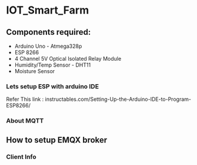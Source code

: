 # IOT_Smart_Farm

## Components required:
- Arduino Uno - Atmega328p
- ESP 8266
- 4 Channel 5V Optical Isolated Relay Module 
- Humidity/Temp Sensor - DHT11
- Moisture Sensor

### Lets setup ESP with arduino IDE
Refer This link : instructables.com/Setting-Up-the-Arduino-IDE-to-Program-ESP8266/

### About MQTT

## How to setup EMQX broker

### Client Info
